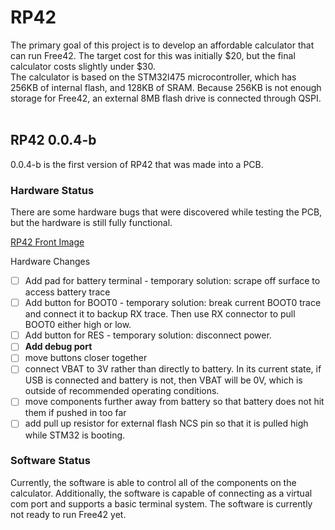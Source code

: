 # RP42
The primary goal of this project is to develop an affordable calculator that can run Free42. The target cost for this was initially $20, but the final calculator costs slightly under $30. <br>
The calculator is based on the STM32l475 microcontroller, which has 256KB of internal flash, and 128KB of SRAM. Because 256KB is not enough storage for Free42, an external 8MB flash drive is connected through QSPI.
<br>
<br>
## RP42 0.0.4-b
0.0.4-b is the first version of RP42 that was made into a PCB. 

### Hardware Status
There are some hardware bugs that were discovered while testing the PCB, but the hardware is still fully functional. 

[RP42 Front Image](https://github.com/Jeremy924/rp42-hardware/blob/main/docs/img/altuim-3d-front.png)

Hardware Changes
- [ ] Add pad for battery terminal
      - temporary solution: scrape off surface to access battery trace
- [ ] Add button for BOOT0
      - temporary solution: break current BOOT0 trace and connect it to backup RX trace. Then use RX connector to pull BOOT0 either high or low.
- [ ] Add button for RES
      - temporary solution: disconnect power.
- [ ] **Add debug port**
- [ ] move buttons closer together
- [ ] connect VBAT to 3V rather than directly to battery. In its current state, if USB is connected and battery is not, then VBAT will be 0V, which is outside of recommended operating conditions.
- [ ] move components further away from battery so that battery does not hit them if pushed in too far
- [ ] add pull up resistor for external flash NCS pin so that it is pulled high while STM32 is booting. 

### Software Status
Currently, the software is able to control all of the components on the calculator. Additionally, the software is capable of connecting as a virtual com port and supports a basic terminal system.
The software is currently not ready to run Free42 yet. 

